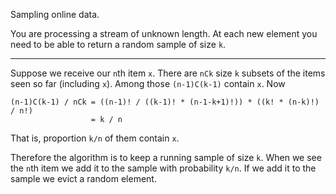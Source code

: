 Sampling online data.

You are processing a stream of unknown length. At each new element you need to
be able to return a random sample of size `k`.

---

Suppose we receive our `n`th item `x`. There are `nCk` size `k` subsets of the
items seen so far (including `x`). Among those `(n-1)C(k-1)` contain `x`. Now

```
(n-1)C(k-1) / nCk = ((n-1)! / ((k-1)! * (n-1-k+1)!)) * ((k! * (n-k)!) / n!)
                  = k / n
```

That is, proportion `k/n` of them contain `x`.

Therefore the algorithm is to keep a running sample of size `k`. When we see
the `n`th item we add it to the sample with probability `k/n`. If we add it to
the sample we evict a random element.
